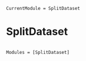 ```@meta
CurrentModule = SplitDataset
```

# SplitDataset

```@index
```

```@autodocs
Modules = [SplitDataset]
```
